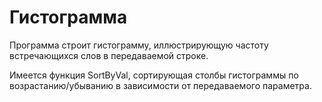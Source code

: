 # Гистограмма
Программа строит гистограмму, иллюстрирующую частоту встречающихся слов в передаваемой строке.

Имеется функция SortByVal, сортирующая столбы гистограммы по возрастанию/убыванию в зависимости от передаваемого параметра.
